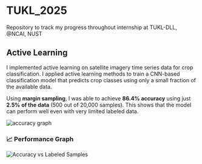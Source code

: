 # TUKL_2025

Repository to track my progress throughout internship at TUKL-DLL, @NCAI, NUST

## Active Learning

I implemented active learning on satellite imagery time series data for crop classification. I applied active learning methods to train a CNN-based classification model that predicts crop classes using only a small fraction of the available data.

Using **margin sampling**, I was able to achieve **86.4% accuracy** using just **2.5% of the data** (500 out of 20,000 samples). This shows that the model can perform well even with very limited labeled data.

![accuracy graph](assets/accuracy_vs_labeled_samples.png)


### 📈 Performance Graph

![Accuracy vs Labeled Samples](assets/accuracy_vs_labeled_samples.png)
